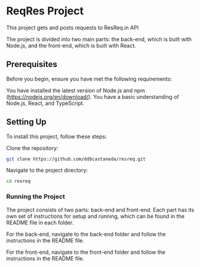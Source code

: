 # ReqRes Project

This project gets and posts requests to ResReq.in API

The project is divided into two main parts: the back-end, which is built with Node.js, and the front-end, which is built with React.

## Prerequisites

Before you begin, ensure you have met the following requirements:

You have installed the latest version of Node.js and npm (https://nodejs.org/en/download/).
You have a basic understanding of Node.js, React, and TypeScript.

## Setting Up

To install this project, follow these steps:

Clone the repository:

```bash
git clone https://github.com/ddbcastaneda/resreq.git
```

Navigate to the project directory:

```bash
cd resreq
```

### Running the Project

The project consists of two parts: back-end and front-end. Each part has its own set of instructions for setup and running, which can be found in the README file in each folder.

For the back-end, navigate to the back-end folder and follow the instructions in the README file.

For the front-end, navigate to the front-end folder and follow the instructions in the README file.
